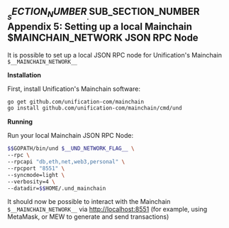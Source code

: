 
## $__SECTION_NUMBER__.$__SUB_SECTION_NUMBER__ Appendix 5: Setting up a local Mainchain $__MAINCHAIN_NETWORK__ JSON RPC Node

It is possible to set up a local JSON RPC node for Unification's Mainchain 
`$__MAINCHAIN_NETWORK__`

**Installation**

First, install Unification's Mainchain software:

```bash
go get github.com/unification-com/mainchain
go install github.com/unification-com/mainchain/cmd/und
```

**Running**

Run your local Mainchain JSON RPC Node:

```bash
$$GOPATH/bin/und $__UND_NETWORK_FLAG__ \
--rpc \
--rpcapi "db,eth,net,web3,personal" \
--rpcport "8551" \
--syncmode=light \
--verbosity=4 \
--datadir=$$HOME/.und_mainchain
```

It should now be possible to interact with the Mainchain `$__MAINCHAIN_NETWORK__`
via <http://localhost:8551> (for example, using MetaMask, or MEW to generate
and send transactions)
